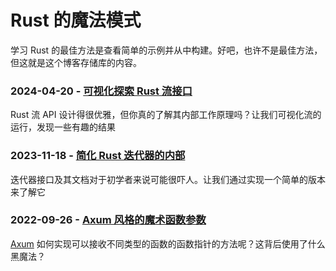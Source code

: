 # Rust 的魔法模式

学习 Rust 的最佳方法是查看简单的示例并从中构建。好吧，也许不是最佳方法，但这就是这个博客存储库的内容。


### 2024-04-20 - [可视化探索 Rust 流接口](rust-stream-visualized/Readme_ZH_CN.md)
Rust 流 API 设计得很优雅，但你真的了解其内部工作原理吗？让我们可视化流的运行，发现一些有趣的结果

### 2023-11-18 - [简化 Rust 迭代器的内部](dumbing-down-iterator/Readme_ZH_CN.md)
迭代器接口及其文档对于初学者来说可能很吓人。让我们通过实现一个简单的版本来了解它

### 2022-09-26 - [Axum 风格的魔术函数参数](axum-style-magic-function-param/Readme_ZH_CN.md)
[Axum](https://github.com/tokio-rs/axum) 如何实现可以接收不同类型的函数的函数指针的方法呢？这背后使用了什么黑魔法？